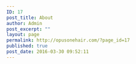 ```yaml
---
ID: 17
post_title: About
author: Admin
post_excerpt: ""
layout: page
permalink: http://opusonehair.com/?page_id=17
published: true
post_date: 2016-03-30 09:52:11
---
```



<!-- d751713988987e9331980363e24189ce -->